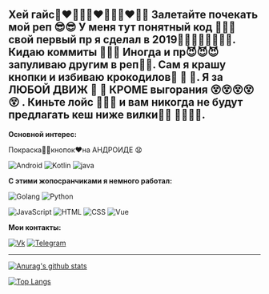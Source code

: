 ## Хей гайс👩‍❤‍💋‍👨👩‍❤‍💋‍👨👩‍❤‍💋‍👨 Залетайте почекать мой реп 😎😎 У меня тут понятный код 👀👀👀 свой первый пр я сделал в 2019☝🏼☝🏼☝🏼☝🏼. Кидаю коммиты 👻👻👻 Иногда и пр😈😈😈 запуливаю другим в реп👅👅. Сам я крашу кнопки и избиваю крокодилов🐊 🐊 🐊. Я за ЛЮБОЙ ДВИЖ 💃 💃 КРОМЕ выгорания 😵😵😵😵😵 .  Киньте лойс 🥰🥰🥰 и вам никогда не будут предлагать кеш ниже вилки👹👹 👿👿🤡🤡. 

__Основной интерес:__

Покраска👷‍♂️кнопок♥️на АНДРОИДЕ 😧

![Android](https://img.shields.io/badge/Android-212121?style=flat-square&logo=android)
![Kotlin](https://img.shields.io/badge/Kotlin-F5F5F5?style=flat-square&logo=kotlin)
![java](https://img.shields.io/badge/java-FF6F00?style=flat-square&logo=java)

__C этими жопосранчиками я немного работал:__

![Golang](https://img.shields.io/badge/Golang-b71c1c?style=flat-square&logo=go)
![Python](https://img.shields.io/badge/Python-84FFFF?style=flat-square&logo=python)

![JavaScript](https://img.shields.io/badge/JavaScript-090900?style=flat-square&logo=javascript)
![HTML](https://img.shields.io/badge/HTML-FF7043?style=flat-square&logo=HTML)
![CSS](https://img.shields.io/badge/CSS-512DA8?style=flat-square&logo=CSS)
![Vue](https://img.shields.io/badge/Vue-388E3C?style=flat-square&logo=Vue)

__Мои контакты:__

[![Vk](https://img.shields.io/badge/Vk-090900?style=for-the-badge&logo=Vk)](https://vk.com/maksim23okt)
[![Telegram](https://img.shields.io/badge/Telegram-090900?style=for-the-badge&logo=Telegram)](https://t.me/Podvorotof)

----

[![Anurag's github stats](https://github-readme-stats.vercel.app/api?username=maksim2355&show_icons=true)](https://github.com/maksim2355/github-readme-stats)

[![Top Langs](https://github-readme-stats.vercel.app/api/top-langs/?username=maksim2355&layout=compact&hide=python&langs_count=9)](https://github.com/maksim2355/github-readme-stats)
